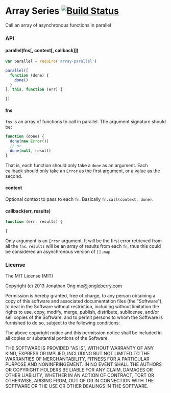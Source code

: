 # Array Series [![Build Status](https://travis-ci.org/component/array-parallel.png)](https://travis-ci.org/component/array-parallel)

Call an array of asynchronous functions in parallel

### API

#### parallel(fns[, context[, callback]])

```js
var parallel = require('array-parallel')

parallel([
  function (done) {
    done()
  }
], this, function (err) {

})
```

#### fns

`fns` is an array of functions to call in parallel.
The argument signature should be:

```js
function (done) {
  done(new Error())
  // or
  done(null, result)
}
```

That is, each function should only take a `done` as an argument.
Each callback should only take an `Error` as the first argument,
or a value as the second.

#### context

Optional context to pass to each `fn`.
Basically `fn.call(context, done)`.

#### callback(err, results)

```js
function (err, results) {

}
```

Only argument is an `Error` argument.
It will be the first error retrieved from all the `fns`.
`results` will be an array of results from each `fn`,
thus this could be considered an asynchronous version of `[].map`.

### License

The MIT License (MIT)

Copyright (c) 2013 Jonathan Ong me@jongleberry.com

Permission is hereby granted, free of charge, to any person obtaining a copy
of this software and associated documentation files (the "Software"), to deal
in the Software without restriction, including without limitation the rights
to use, copy, modify, merge, publish, distribute, sublicense, and/or sell
copies of the Software, and to permit persons to whom the Software is
furnished to do so, subject to the following conditions:

The above copyright notice and this permission notice shall be included in
all copies or substantial portions of the Software.

THE SOFTWARE IS PROVIDED "AS IS", WITHOUT WARRANTY OF ANY KIND, EXPRESS OR
IMPLIED, INCLUDING BUT NOT LIMITED TO THE WARRANTIES OF MERCHANTABILITY,
FITNESS FOR A PARTICULAR PURPOSE AND NONINFRINGEMENT. IN NO EVENT SHALL THE
AUTHORS OR COPYRIGHT HOLDERS BE LIABLE FOR ANY CLAIM, DAMAGES OR OTHER
LIABILITY, WHETHER IN AN ACTION OF CONTRACT, TORT OR OTHERWISE, ARISING FROM,
OUT OF OR IN CONNECTION WITH THE SOFTWARE OR THE USE OR OTHER DEALINGS IN
THE SOFTWARE.
